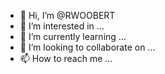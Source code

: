 - 👋 Hi, I’m @RWOOBERT
- 👀 I’m interested in ...
- 🌱 I’m currently learning ...
- 💞️ I’m looking to collaborate on ...
- 📫 How to reach me ...

<!---
RWOOBERT/RWOOBERT is a ✨ special ✨ repository because its `README.md` (this file) appears on your GitHub profile.
You can click the Preview link to take a look at your changes.
--->

